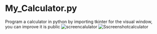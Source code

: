 # My_Calculator.py
Program a calculator in python by importing tkinter for the visual window, you can improve it is public 
![screencalulator](https://user-images.githubusercontent.com/85961824/125215202-5124f580-e280-11eb-89a6-75ee1acc39ea.png)
![Sscreenshotcalculator](https://user-images.githubusercontent.com/85961824/125509716-3da6f126-b887-4dfe-9cc8-8c5df2916825.png)
